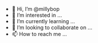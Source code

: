 - 👋 Hi, I’m @millybop
- 👀 I’m interested in ...
- 🌱 I’m currently learning ...
- 💞️ I’m looking to collaborate on ...
- 📫 How to reach me ...

<!---
millybop/millybop is a ✨ special ✨ repository because its `README.md` (this file) appears on your GitHub profile.
You can click the Preview link to take a look at your changes.
--->
